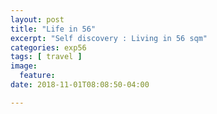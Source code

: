 ```yaml
---
layout: post
title: "Life in 56"
excerpt: "Self discovery : Living in 56 sqm"
categories: exp56
tags: [ travel ]
image:
  feature:
date: 2018-11-01T08:08:50-04:00

---
```

